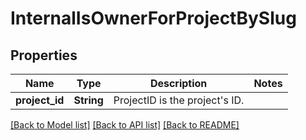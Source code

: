 # InternalIsOwnerForProjectBySlug

## Properties

Name | Type | Description | Notes
------------ | ------------- | ------------- | -------------
**project_id** | **String** | ProjectID is the project's ID. | 

[[Back to Model list]](../README.md#documentation-for-models) [[Back to API list]](../README.md#documentation-for-api-endpoints) [[Back to README]](../README.md)


